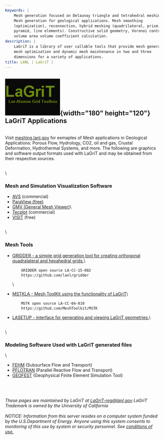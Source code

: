 ```yaml
---
Keywords: |
    Mesh generation focused on Delaunay triangle and tetrahedral meshing.
    Mesh generation for geological applications. Mesh smoothing
    (optimization), reconnection, hybrid meshing (quadrilateral, prism,
    pyramid, line elements). Constructive solid geometry, Voronoi control
    volume area volume coefficient calculation.
description: |
    LaGriT is a library of user callable tools that provide mesh generation,
    mesh optimization and dynamic mesh maintenance in two and three
    dimensions for a variety of applications.
title: LANL | LaGriT |
---
```


<div id="content-org">

![](images/lagrit2.jpg){width="180" height="120"}
LaGriT Applications
-------------------

\
Visit [meshing.lanl.gov](http://meshing.lanl.gov/proj/index.shtml) for
exmaples of Mesh applications in Geological Applications: Porous Flow,
Hydrology, CO2, oil and gas, Crustal Deformation, Hydrothermal Systems,
and more. The following are graphics and software output formats used
with LaGriT and may be obtained from their respective sources.

\
\
### Mesh and Simulation Visualization Software

-   [AVS](http://www.avs.com) (commercial)
-   [ParaView (free)](http://www.paraview.org)
-   [GMV (General Mesh
    Viewer)](http://www.generalmeshviewer.com/GMVHome.html)\
-   [Tecplot](http://www.tecplot.com) (commercial)
-   [VISIT](https://computing.llnl.gov/vis/visit.shtml) (free)

\
\
### Mesh Tools

-   [GRIDDER - a simple grid generation tool for creating orthogonal
    quadralateral and hexahedral
    grids.](https://meshing.lanl.gov/gridder/gridder.html)\

            GRIDDER open source LA-CC-15-082
            https://github.com/lanl/gridder

    \

-   [MSTKLA - Mesh ToolKit using the functionality of
    LaGriT](mstkla/index.html)\

            MSTK open source LA-CC-04-010
            https://github.com/MeshToolkit/MSTK

-   [LASETUP - interface for generating and viewing LaGriT
    geometries.](lasetup.shtml)\

\
\
### Modeling Software Used with LaGriT generated files

\
-   [FEHM](http://fehm.lanl.gov) (Subsurface Flow and Transport)
-   [PFLOTRAN](http://ees.lanl.gov/pflotran/) (Parallel Reactive Flow
    and Transport)
-   [GEOFEST](http://www.openchannelsoftware.com/projects/GeoFEST)
    (Geophysical Finite Element Simulation Tool)

\
\
\
*These pages are maintained by LaGriT at <LaGriT-reg@lanl.gov> LaGriT
Trademark is owned by the University of California\
\
NOTICE: Information from this server resides on a computer system funded
by the U.S.Department of Energy. Anyone using this system consents to
monitoring of this use by system or security personnel. See [conditions
of use.](http://www.lanl.gov/copyright.shtml)*

</div>
